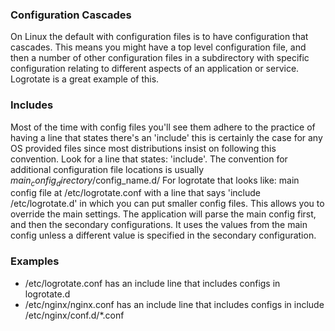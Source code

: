 ### Configuration Cascades
On Linux the default with configuration files is to have configuration that cascades. This means you might have a top level configuration file, and then a number of other configuration files in a subdirectory with specific configuration relating to different aspects of an application or service. Logrotate is a great example of this.

### Includes
Most of the time with config files you'll see them adhere to the practice of having a line that states there's an 'include' this is certainly the case for any OS provided files since most distributions insist on following this convention. Look for a line that states: 'include'.
The convention for additional configuration file locations is usually $main_config_directory/$config_name.d/
For logrotate that looks like: main config file at /etc/logrotate.conf with a line that says 'include /etc/logrotate.d' in which you can put smaller config files. This allows you to override the main settings. The application will parse the main config first, and then the secondary configurations. It uses the values from the main config unless a different value is specified in the secondary configuration. 

### Examples
- /etc/logrotate.conf has an include line that includes configs in logrotate.d
- /etc/nginx/nginx.conf has an include line that includes configs in include /etc/nginx/conf.d/*.conf
